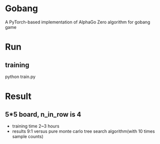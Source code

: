 # Gobang
A PyTorch-based implementation of AlphaGo Zero algorithm for gobang game

# Run
## training
python train.py

# Result
## 5\*5 board, n_in_row is 4
* training time
2~3 hours
* results
9:1 versus pure monte carlo tree search algorithm(with 10 times sample counts)
